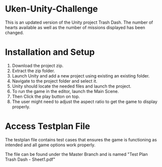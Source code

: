 # Uken-Unity-Challenge

This is an updated version of the Unity project Trash Dash. The number of hearts available as well as the number of missions displayed has been changed.

# Installation and Setup

1. Download the project zip.
2. Extract the zip folder.
3. Launch Unity and add a new project using existing an existing folder.
4. Navigate to the project folder and select it.
5. Unity should locate the needed files and launch the project.
6. To run the game in the editor, launch the Main Scene.
7. Then Click the play button on top.
8. The user might need to adjust the aspect ratio to get the game to display properly.

# Access Testplan File

The testplan file contains test cases that ensures the game is functioning as intended and all game options work properly.

The file can be found under the Master Branch and is named "Test Plan Trash Dash - Sheet1.pdf"
